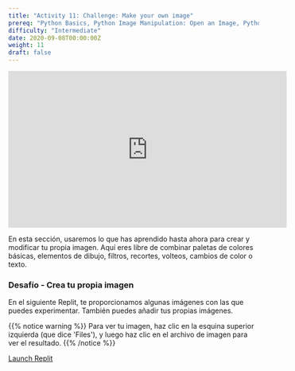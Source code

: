 ```yaml
---
title: "Activity 11: Challenge: Make your own image"
prereq: "Python Basics, Python Image Manipulation: Open an Image, Python Pixel: Colors and Pixels"
difficulty: "Intermediate"
date: 2020-09-08T00:00:00Z
weight: 11
draft: false
---
```


<iframe width="560" height="315" src="https://www.youtube.com/embed/KWL3b4xY8dA" frameborder="0" allow="accelerometer; autoplay; encrypted-media; gyroscope; picture-in-picture" allowfullscreen></iframe>

En esta sección, usaremos lo que has aprendido hasta ahora para crear y modificar tu propia imagen. Aquí eres libre de combinar paletas de colores básicas, elementos de dibujo, filtros, recortes, volteos, cambios de color o texto.

### Desafío - Crea tu propia imagen

En el siguiente Replit, te proporcionamos algunas imágenes con las que puedes experimentar. También puedes añadir tus propias imágenes.

{{% notice warning %}}
Para ver tu imagen, haz clic en la esquina superior izquierda (que dice 'Files'), y luego haz clic en el archivo de imagen para ver el resultado.
{{% /notice %}}

<a class="my-2 mx-4 btn btn-info" href="https://replit.com/@nuevofoundation/Python-Pixel-Activity10" target="_blank">Launch Replit</a>